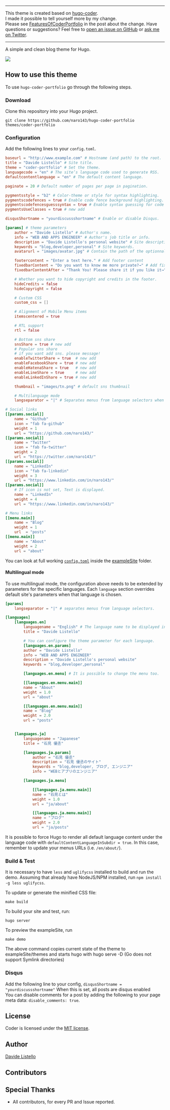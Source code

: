 ---------------------------
This theme is created based on [hugo-coder](https://github.com/luizdepra/hugo-coder).  
I made it possible to tell yourself more by my change.   
Please see [FeaturesOfCoderPortfolio](https://github.com/naro143/hugo-coder-portfolio/blob/master/exampleSite/content/posts/FeaturesOfCoderPortfolio.md) in the post about the change.
Have questions or suggestions? Feel free to [open an issue on GitHub](https://github.com/naro143/hugo-coder-portfolio/issues/new) or [ask me on Twitter](https://twitter.com/naro143).

---------------------------

A simple and clean blog theme for Hugo.

![](https://github.com/naro143/hugo-coder-portfolio/blob/master/images/screenshot.png)

## How to use this theme

To use `hugo-coder-portfolio` go through the following steps.

### Download

Clone this repository into your Hugo project.

```
git clone https://github.com/naro143/hugo-coder-portfolio themes/coder-portfolio
```

### Configuration

Add the following lines to your `config.toml`.

```toml
baseurl = "http://www.example.com" # Hostname (and path) to the root.
title = "Davide Listello" # Site title.
theme = "coder-portfolio" # Set the theme.
languagecode = "en" # The site’s language code used to generate RSS.
defaultcontentlanguage = "en" # The default content language.

paginate = 20 # Default number of pages per page in pagination.

pygmentsstyle = "b2" # Color-theme or style for syntax highlighting.
pygmentscodefences = true # Enable code fence background highlighting.
pygmentscodefencesguesssyntax = true # Enable syntax guessing for code fences without specified language.
pygmentsUseClasses = true # new add

disqusShortname = "yourdiscussshortname" # Enable or disable Disqus.

[params] # theme parameters
    author = "Davide Listello" # Author's name.
    info = "WEB AND APPS ENGINEER" # Author's job title or info.
    description = "Davide Listello's personal website" # Site description.
    keywords = "blog,developer,personal" # Site keywords.
    avatarurl = "images/avatar.jpg" # Contain the path of the optionnal avatar in the static folder.

    footercontent = "Enter a text here." # Add footer content
    fixedbarContent = "Do you want to know me more private?→" # Add fixedbar content
    fixedbarContentAfter = "Thank You! Please share it if you like it→" # Add fixedbar content after click

    # Whether you want to hide copyright and credits in the footer.
    hideCredits = false
    hideCopyright = false

    # Custom CSS
    custom_css = []

    # Alignment of Mobile Menu items
    itemscentered = true

    # RTL support
    rtl = false

    # Bottom sns share
    snsShare = true # new add
    # Popular sns share
    # if you want add sns. please message!
    enableTwitterShare = true  # new add
    enableFacebookShare = true # new add
    enableHatenaShare = true   # new add
    enableLineShare = true     # new add
    enableLinkedInShare = true # new add

    thumbnail = "images/tn.png" # default sns thumbnail

    # Multilanguage mode
    langseparator = "|" # Separates menus from language selectors when site is multilingual.

# Social links
[[params.social]]
    name = "Github"
    icon = "fab fa-github"
    weight = 1
    url = "https://github.com/naro143/"
[[params.social]]
    name = "Twitter"
    icon = "fab fa-twitter"
    weight = 2
    url = "https://twitter.com/naro143/"
[[params.social]]
    name = "LinkedIn"
    icon = "fab fa-linkedin"
    weight = 3
    url = "https://www.linkedin.com/in/naro143/"
[[params.social]]
    # If icon is not set, Text is displayed.
    name = "LinkedIn"
    weight = 4
    url = "https://www.linkedin.com/in/naro143/"

# Menu links
[[menu.main]]
    name = "Blog"
    weight = 1
    url  = "posts"
[[menu.main]]
    name = "About"
    weight = 2
    url = "about"
```

You can look at full working [`config.toml`](https://github.com/naro143/hugo-coder-portfolio/blob/master/exampleSite/config.toml) inside the [exampleSite](https://github.com/naro143/hugo-coder-portfolio/tree/master/exampleSite) folder.

#### Multilingual mode

To use multilingual mode, the configuration above needs to be extended by parameters for the specific languages.
Each `language` section overrides default site's parameters when that language is chosen.

```toml
[params]
    langseparator = "|" # separates menus from language selectors.

[languages]
    [languages.en]
        languagename = "English" # The language name to be displayed in the selector.
        title = "Davide Listello"

        # You can configure the theme parameter for each language. 
        [languages.en.params]
        author = "Davide Listello"
        info = "WEB AND APPS ENGINEER"
        description = "Davide Listello's personal website"
        keywords = "blog,developer,personal"

        [languages.en.menu] # It is possible to change the menu too.

        [[languages.en.menu.main]]
        name = "About"
        weight = 1.0
        url = "about"

        [[languages.en.menu.main]]
        name = "Blog"
        weight = 2.0
        url = "posts"


    [languages.ja]
        languagename = "Japanese"
        title = "石見 優丞"

        [languages.ja.params]
            author = "石見 優丞"
            description = "石見 優丞のサイト"
            keywords = "blog,developer, ブログ, エンジニア"
            info = "WEBとアプリのエンジニア"

        [languages.ja.menu]

            [[languages.ja.menu.main]]
            name = "石見とは"
            weight = 1.0
            url = "ja/about"

            [[languages.ja.menu.main]]
            name = "ブログ"
            weight = 2.0
            url = "ja/posts"


```

It is possible to force Hugo to render all default language content under the language code with `defaultContentLanguageInSubdir = true`.
In this case, remember to update your menus URLs (i.e. `/en/about/`).

### Build & Test

It is necessary to have `less` and `uglifycss` installed to build and run the demo.
Assuming that already have NodeJS/NPM installed, run `npm install -g less uglifycss`.

To update or generate the minified CSS file:

```
make build
```

To build your site and test, run:

```
hugo server
```

To preview the exampleSite, run

```
make demo
```

The above command copies current state of the theme to exampleSite/themes and starts hugo with hugo serve -D (Go does not support Symlink directories)

### Disqus

Add the following line to your config, ```disqusShortname = "yourdiscussshortname"``` When this is set, all posts are disqus enabled   
You can disable comments for a post by adding the following to your page meta data: ```disable_comments: true```.


## License

Coder is licensed under the [MIT license](https://github.com/naro143/hugo-coder-portfolio/blob/master/LICENSE.md).

## Author

[Davide Listello](https://github.com/naro143)

## Contributors

## Special Thanks

- All contributors, for every PR and Issue reported.
